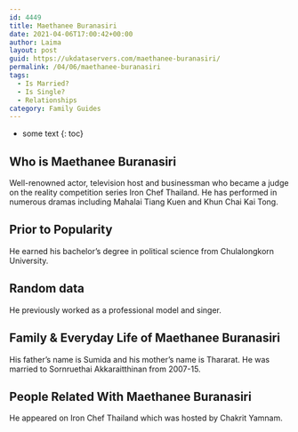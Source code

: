 ```yaml
---
id: 4449
title: Maethanee Buranasiri
date: 2021-04-06T17:00:42+00:00
author: Laima
layout: post
guid: https://ukdataservers.com/maethanee-buranasiri/
permalink: /04/06/maethanee-buranasiri
tags:
  - Is Married?
  - Is Single?
  - Relationships
category: Family Guides
---
```


* some text
{: toc}


## Who is Maethanee Buranasiri
                  
                  
                  
Well-renowned actor, television host and businessman who became a judge on the reality competition series Iron Chef Thailand. He has performed in numerous dramas including Mahalai Tiang Kuen and Khun Chai Kai Tong.
                  
              
            
              
            
                
                
                
## Prior to Popularity
                  
                  
                  
He earned his bachelor&#8217;s degree in political science from Chulalongkorn University.
                  
              
            
              
            
                
                
                
## Random data
                  
                  
                  
He previously worked as a professional model and singer.
                  
              
            
              
            
                
                
                
## Family & Everyday Life of Maethanee Buranasiri
                  
                  
                  
His father&#8217;s name is Sumida and his mother&#8217;s name is Thararat. He was married to Sornruethai Akkaraitthinan from 2007-15.
                  
              
            
              
            
                
                
                
## People Related With Maethanee Buranasiri
                  
                  
                  
He appeared on Iron Chef Thailand which was hosted by Chakrit Yamnam.
                  
              
            
              
            
                
              
            
              
              
            
            
              
            
          
          
          